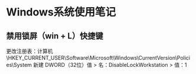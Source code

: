 # Windows系统使用笔记

## 禁用锁屏（win + L）快捷键
更改注册表：计算机\HKEY_CURRENT_USER\Software\Microsoft\Windows\CurrentVersion\Policies\System
新建 DWORD（32位）值 > 名：DisableLockWorkstation > 值：1
